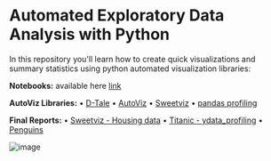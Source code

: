 # Automated Exploratory Data Analysis with Python
In this repository you'll learn how to create quick visualizations and summary statistics using python automated visualization libraries:

**Notebooks:** available here [link](https://github.com/Kmohamedalie/AutoEDA-with-python/tree/master/Notebooks)

**AutoViz Libraries:**
• [D-Tale](https://pypi.org/project/dtale/)
• [AutoViz](https://pypi.org/project/autoviz/)
• [Sweetviz](https://pypi.org/project/sweetviz/)
• [pandas profiling](https://pypi.org/project/pandas-profiling/)

**Final Reports:**
• [Sweetviz - Housing data](https://kmohamedalie.github.io/AutoEDA-with-python/Housing.html)
• [Titanic - ydata_profiling](https://kmohamedalie.github.io/AutoEDA-with-python/Titanic.html)
• [Penguins](https://kmohamedalie.github.io/AutoEDA-with-python/Penguins.html)



![image](https://github.com/Kmohamedalie/AutoEDA-with-python/assets/63104472/5b7032b8-5288-4620-9bbe-a5491f14d758)


